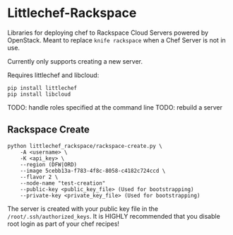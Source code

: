 # Littlechef-Rackspace

Libraries for deploying chef to Rackspace Cloud Servers powered by OpenStack.
Meant to replace `knife rackspace` when a Chef Server is not in use.

Currently only supports creating a new server.

Requires littlechef and libcloud:

```
pip install littlechef
pip install libcloud
```

TODO: handle roles specified at the command line
TODO: rebuild a server

## Rackspace Create

```
python littlechef_rackspace/rackspace-create.py \
    -A <username> \
    -K <api_key> \
    --region (DFW|ORD)
    --image 5cebb13a-f783-4f8c-8058-c4182c724ccd \
    --flavor 2 \
    --node-name "test-creation"
    --public-key <public_key_file> (Used for bootstrapping)
    --private-key <private_key_file> (Used for bootstrapping)
```

The server is created with your public key file in the `/root/.ssh/authorized_keys`.
It is HIGHLY recommended that you disable root login as part of your chef recipes!
